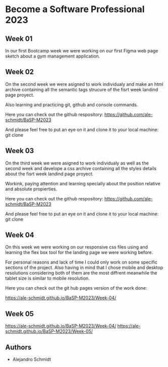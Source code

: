 # Become a Software Professional 2023

## Week 01

In our first Bootcamp week we were working on our first Figma web page sketch about a gym management application.

## Week 02

On the second week we were asigned to work individualy and make an html archive containing all the semantic tags strucure of the fisrt week landind page proyect.

Also learning and practicing git, github and console commands.

Here you can check out the github respository: https://github.com/ale-schmidt/BaSP-M2023

And please feel free to put an eye on it and clone it to your local machine: git clone

## Week 03

On the third week we were asigned to work individualy as well as the second week and develope a css archive containing all the styles details about the fisrt week landind page proyect.

Workink, paying attention and learning specially about the position relative and absolute propierties.

Here you can check out the github respository: https://github.com/ale-schmidt/BaSP-M2023

And please feel free to put an eye on it and clone it to your local machine: git clone

## Week 04

On this week we were working on our responsive css files using and learning the flex box tool for the landing page we were working before.

For personal reasons and lack of time I could only work on some specific sections of the project. Also having in mind that I chose mobile and desktop resolutions considering both of them are the most diffrent meanwhile the tablet size is similar to mobile resolution.

Here you can check out the git hub pages version of the work done:

https://ale-schmidt.github.io/BaSP-M2023/Week-04/

## Week 05

https://ale-schmidt.github.io/BaSP-M2023/Week-04/
https://ale-schmidt.github.io/BaSP-M2023/Week-05/

## Authors

- Alejandro Schmidt
